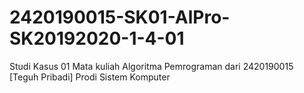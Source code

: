 # 2420190015-SK01-AlPro-SK20192020-1-4-01
Studi Kasus 01 Mata kuliah Algoritma Pemrograman dari 2420190015 [Teguh Pribadi] Prodi Sistem Komputer

